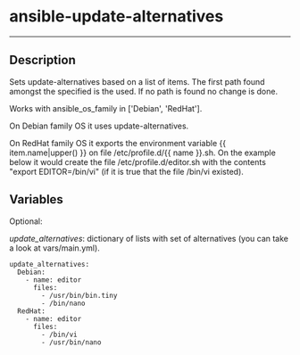 # ansible-update-alternatives
* * *

## Description

Sets update-alternatives based on a list of items. The first path found amongst the specified is the used. If no path is found no change is done.

Works with ansible_os_family in ['Debian', 'RedHat'].

On Debian family OS it uses update-alternatives.

On RedHat family OS it exports the environment variable {{ item.name|upper() }} on file /etc/profile.d/{{ name }}.sh. On the example below it would create the file /etc/profile.d/editor.sh with the contents "export EDITOR=/bin/vi" (if it is true that the file /bin/vi existed).

## Variables

Optional:

_update_alternatives_: dictionary of lists with set of alternatives (you can take a look at vars/main.yml).
```
update_alternatives:
  Debian:
    - name: editor
	  files:
	    - /usr/bin/bin.tiny
	    - /bin/nano
  RedHat:
    - name: editor
	  files:
	    - /bin/vi
		- /usr/bin/nano
```
